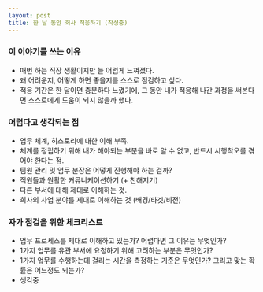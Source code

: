 ```yaml
---
layout: post
title: 한 달 동안 회사 적응하기 (작성중)
---
```


### 이 이야기를 쓰는 이유
- 매번 하는 직장 생활이지만 늘 어렵게 느껴졌다.
- 왜 어려운지, 어떻게 하면 좋을지를 스스로 점검하고 싶다.
- 적응 기간은 한 달이면 충분하다 느꼈기에, 그 동안 내가 적응해 나간 과정을 써본다면 스스로에게 도움이 되지 않을까 했다.

### 어렵다고 생각되는 점
- 업무 체계, 히스토리에 대한 이해 부족.
- 체계를 정립하기 위해 내가 해야되는 부분을 바로 알 수 없고, 반드시 시행착오를 겪어야 한다는 점.
- 팀원 관리 및 업무 분장은 어떻게 진행해야 하는 걸까?
- 직원들과 원활한 커뮤니케이션하기 (+ 친해지기)
- 다른 부서에 대해 제대로 이해하는 것.
- 회사의 사업 분야를 제대로 이해하는 것 (배경/타겟/비전)

### 자가 점검을 위한 체크리스트
- 업무 프로세스를 제대로 이해하고 있는가? 어렵다면 그 이유는 무엇인가?
- 1가지 업무를 유관 부서에 요청하기 위해 고려하는 부분은 무엇인가?
- 1가지 업무를 수행하는데 걸리는 시간을 측정하는 기준은 무엇인가? 그리고 맞는 확률은 어느정도 되는가?
- 생각중
